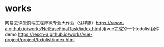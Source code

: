 # works
 
网易云课堂前端工程师微专业大作业（注释版）https://reson-a.github.io/works/NetEaseFinalTask/index.html
用vue完成的一个todolist组件demo  https://reson-a.github.io/works/vue-project/project/todolist/index.html






